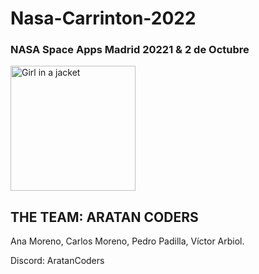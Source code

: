 # Nasa-Carrinton-2022
### NASA Space Apps Madrid 20221 & 2 de Octubre
<img src="https://www.universetoday.com/wp-content/uploads/2013/05/sun-cme.jpg" alt="Girl in a jacket" width="200" height="200">

## THE TEAM: ARATAN CODERS
Ana Moreno, 
Carlos Moreno, 
Pedro Padilla, 
Víctor Arbiol.

Discord: AratanCoders


